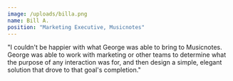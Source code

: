 ```yaml
---
image: /uploads/billa.png
name: Bill A.
position: "Marketing Executive, Musicnotes"
---
```


"I couldn't be happier with what George was able to bring to Musicnotes. George was able to work with marketing or other teams to determine what the purpose of any interaction was for, and then design a simple, elegant solution that drove to that goal's completion."
